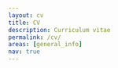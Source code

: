 ```yaml
---
layout: cv
title: CV
description: Curriculum vitae
permalink: /cv/
areas: [general_info]
nav: true
---
```


<!-- pages/cv.md -->
